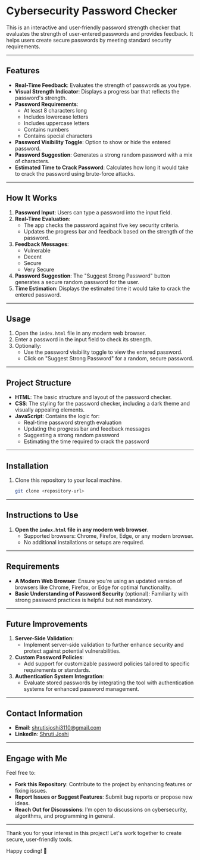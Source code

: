 # Cybersecurity Password Checker

This is an interactive and user-friendly password strength checker that evaluates the strength of user-entered passwords and provides feedback. It helps users create secure passwords by meeting standard security requirements.

---

## Features

- **Real-Time Feedback**: Evaluates the strength of passwords as you type.
- **Visual Strength Indicator**: Displays a progress bar that reflects the password's strength.
- **Password Requirements**:
  - At least 8 characters long
  - Includes lowercase letters
  - Includes uppercase letters
  - Contains numbers
  - Contains special characters
- **Password Visibility Toggle**: Option to show or hide the entered password.
- **Password Suggestion**: Generates a strong random password with a mix of characters.
- **Estimated Time to Crack Password**: Calculates how long it would take to crack the password using brute-force attacks.

---

## How It Works

1. **Password Input**: Users can type a password into the input field.
2. **Real-Time Evaluation**:
   - The app checks the password against five key security criteria.
   - Updates the progress bar and feedback based on the strength of the password.
3. **Feedback Messages**:
   - Vulnerable
   - Decent
   - Secure
   - Very Secure
4. **Password Suggestion**: The "Suggest Strong Password" button generates a secure random password for the user.
5. **Time Estimation**: Displays the estimated time it would take to crack the entered password.

---

## Usage

1. Open the `index.html` file in any modern web browser.
2. Enter a password in the input field to check its strength.
3. Optionally:
   - Use the password visibility toggle to view the entered password.
   - Click on "Suggest Strong Password" for a random, secure password.

---

## Project Structure

- **HTML**: The basic structure and layout of the password checker.
- **CSS**: The styling for the password checker, including a dark theme and visually appealing elements.
- **JavaScript**: Contains the logic for:
  - Real-time password strength evaluation
  - Updating the progress bar and feedback messages
  - Suggesting a strong random password
  - Estimating the time required to crack the password

---

## Installation

1. Clone this repository to your local machine.
   ```bash
   git clone <repository-url>

---

## Instructions to Use

1. **Open the `index.html` file in any modern web browser**.
   - Supported browsers: Chrome, Firefox, Edge, or any modern browser.
   - No additional installations or setups are required.

---

## Requirements

- **A Modern Web Browser**: Ensure you're using an updated version of browsers like Chrome, Firefox, or Edge for optimal functionality.
- **Basic Understanding of Password Security** (optional): Familiarity with strong password practices is helpful but not mandatory.

---

## Future Improvements

1. **Server-Side Validation**: 
   - Implement server-side validation to further enhance security and protect against potential vulnerabilities.
2. **Custom Password Policies**: 
   - Add support for customizable password policies tailored to specific requirements or standards.
3. **Authentication System Integration**:
   - Evaluate stored passwords by integrating the tool with authentication systems for enhanced password management.

---

## Contact Information

- **Email**: [shrutisjoshi3110@gmail.com](mailto:shrutisjoshi3110@gmail.com)
- **LinkedIn**: [Shruti Joshi](https://www.linkedin.com/in/shruti-joshi-572820297)
---

## Engage with Me

Feel free to:
- **Fork this Repository**: Contribute to the project by enhancing features or fixing issues.
- **Report Issues or Suggest Features**: Submit bug reports or propose new ideas.
- **Reach Out for Discussions**: I’m open to discussions on cybersecurity, algorithms, and programming in general.

---

Thank you for your interest in this project! Let's work together to create secure, user-friendly tools. 

Happy coding! 🚀

